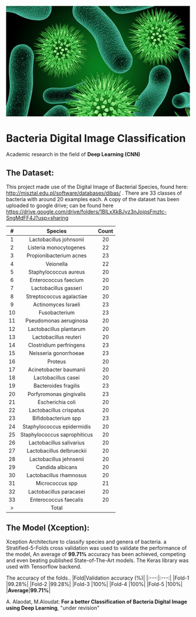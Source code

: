 
 <img src="assets/Scientists-Have-Discovered-A-Bacteria-Species-Thats-Feeds-Upon-Electricity-12-640x384.jpg" raw="true" alt="For a better Classification of Bacteria Digital Image using Deep Learning"/>

 
# Bacteria Digital Image Classification

Academic research in the field of **Deep Learning (CNN)**

## The Dataset:

This project made use of the Digital Image of Bacterial Species, found here: http://misztal.edu.pl/software/databases/dibas/ . There are 33 classes of bacteria with around 20 examples each. A copy of the dataset has been uploaded to google drive; can be found here https://drive.google.com/drive/folders/1BlLxXkBJyz3nJojqsFmztc-SngMdFF4J?usp=sharing 


|#|Species|Count|
|:---:|:---:|:---:|
|1|Lactobacillus johnsonii|20|
|2|Listeria monocytogenes|22|
|3|Propionibacterium acnes|23|
|4|Veionella|22|
|5|Staphylococcus aureus|20|
|6|Enterococcus faecium|20|
|7|Lactobacillus gasseri|20|
|8|Streptococcus agalactiae|20|
|9|Actinomyces Israeli|23|
|10|Fusobacterium|23|
|11|Pseudomonas aeruginosa|20|
|12|Lactobacillus plantarum|20|
|13|Lactobacillus reuteri|20|
|14|Clostridium perfringens|23|
|15|Neisseria gonorrhoeae|23|
|16|Proteus|20|
|17|Acinetobacter baumanii|20|
|18|Lactobacillus casei|20|
|19|Bacteroides fragilis|23|
|20|Porfyromonas gingivalis|23|
|21|Escherichia coli|20|
|22|Lactobacillus crispatus|20|
|23|Bifidobacterium spp|23|
|24|Staphylococcus epidermidis|20|
|25|Staphylococcus saprophiticus|20|
|26|Lactobacillus salivarius|20|
|27|Lactobacillus delbrueckii|20|
|28|Lactobacillus jehnsenii|20|
|29|Candida albicans|20|
|30|Lactobacillus rhamnosus|20|
|31|Micrococcus spp|21|
|32|Lactobacillus paracasei|20|
|33|Enterococcus faecalis|20|
|>|Total||689|

## The Model (Xception):
Xception Architecture to classify species and genera of bacteria. a Stratified-5-Folds cross validation was used to validate the performance of the model, An average of **99.71%** accuracy has been achieved, competing and even beating published State-of-The-Art models. The Keras library was used with Tensorflow backend.

The accuracy of the folds..
|Fold|Validation accuracy (%)|
|:---:|:---:|
|Fold-1 |99.28%|
|Fold-2 |99.28%|
|Fold-3 |100%|
|Fold-4 |100%|
|Fold-5 |100%|
|**Average**|**99.71%**|

A. Alaodat, M.Aloudat: **For a better Classification of Bacteria Digital Image using Deep Learning**, "under revision"
